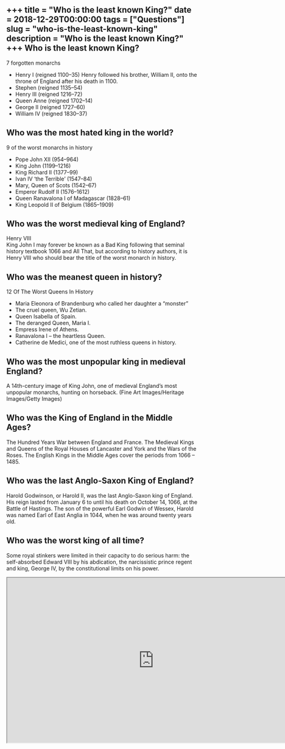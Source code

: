 +++
title = "Who is the least known King?"
date = 2018-12-29T00:00:00
tags = ["Questions"]
slug = "who-is-the-least-known-king"
description = "Who is the least known King?"
+++
Who is the least known King?
----------------------------

7 forgotten monarchs

- Henry I (reigned 1100–35) Henry followed his brother, William II, onto the throne of England after his death in 1100.
- Stephen (reigned 1135–54)
- Henry III (reigned 1216–72)
- Queen Anne (reigned 1702–14)
- George II (reigned 1727–60)
- William IV (reigned 1830–37)

Who was the most hated king in the world?
-----------------------------------------

9 of the worst monarchs in history

- Pope John XII (954–964)
- King John (1199–1216)
- King Richard II (1377–99)
- Ivan IV ‘the Terrible’ (1547–84)
- Mary, Queen of Scots (1542–67)
- Emperor Rudolf II (1576–1612)
- Queen Ranavalona I of Madagascar (1828–61)
- King Leopold II of Belgium (1865–1909)

Who was the worst medieval king of England?
-------------------------------------------

Henry VIII  
King John I may forever be known as a Bad King following that seminal history textbook 1066 and All That, but according to history authors, it is Henry VIII who should bear the title of the worst monarch in history.

Who was the meanest queen in history?
-------------------------------------

12 Of The Worst Queens In History

- Maria Eleonora of Brandenburg who called her daughter a “monster”
- The cruel queen, Wu Zetian.
- Queen Isabella of Spain.
- The deranged Queen, Maria I.
- Empress Irene of Athens.
- Ranavalona I – the heartless Queen.
- Catherine de Medici, one of the most ruthless queens in history.

Who was the most unpopular king in medieval England?
----------------------------------------------------

A 14th-century image of King John, one of medieval England’s most unpopular monarchs, hunting on horseback. (Fine Art Images/Heritage Images/Getty Images)

Who was the King of England in the Middle Ages?
-----------------------------------------------

The Hundred Years War between England and France. The Medieval Kings and Queens of the Royal Houses of Lancaster and York and the Wars of the Roses. The English Kings in the Middle Ages cover the periods from 1066 – 1485.

Who was the last Anglo-Saxon King of England?
---------------------------------------------

Harold Godwinson, or Harold II, was the last Anglo-Saxon king of England. His reign lasted from January 6 to until his death on October 14, 1066, at the Battle of Hastings. The son of the powerful Earl Godwin of Wessex, Harold was named Earl of East Anglia in 1044, when he was around twenty years old.

Who was the worst king of all time?
-----------------------------------

Some royal stinkers were limited in their capacity to do serious harm: the self-absorbed Edward VIII by his abdication, the narcissistic prince regent and king, George IV, by the constitutional limits on his power.

<iframe allow="accelerometer; autoplay; clipboard-write; encrypted-media; gyroscope; picture-in-picture" allowfullscreen="" class="__youtube_prefs__  epyt-is-override  no-lazyload" data-no-lazy="1" data-origheight="433" data-origwidth="770" data-skipgform_ajax_framebjll="" height="433" id="_ytid_68888" loading="lazy" src="https://www.youtube.com/embed/Y9302Knj1i8?enablejsapi=1&autoplay=0&cc_load_policy=0&cc_lang_pref=&iv_load_policy=1&loop=0&modestbranding=0&rel=1&fs=1&playsinline=0&autohide=2&theme=dark&color=red&controls=1&" title="YouTube player" width="770"></iframe>